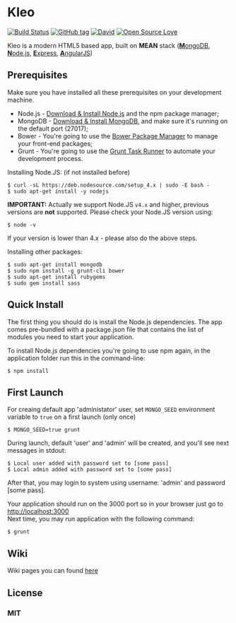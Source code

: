 # Kleo
[![Build Status](https://travis-ci.org/invercity/kleo.svg?branch=master)](https://travis-ci.org/invercity/kleo)
[![GitHub tag](https://img.shields.io/github/tag/invercity/kleo.svg)]()
[![David](https://david-dm.org/invercity/kleo.svg)](https://david-dm.org/invercity/kleo)
[![Open Source Love](https://badges.frapsoft.com/os/mit/mit.svg?v=102)](https://github.com/ellerbrock/open-source-badge/)

Kleo is a modern HTML5 based app, built on **MEAN** stack ([**M**ongoDB](http://www.mongodb.org/), [**N**ode.js](http://www.nodejs.org/), [**E**xpress](http://expressjs.com/), [**A**ngularJS](http://angularjs.org/))

## Prerequisites
Make sure you have installed all these prerequisites on your development machine.

* Node.js - [Download & Install Node.js](http://www.nodejs.org/download/) and the npm package manager;
* MongoDB - [Download & Install MongoDB](http://www.mongodb.org/downloads), and make sure it's running on the default port (27017);
* Bower - You're going to use the [Bower Package Manager](http://bower.io/) to manage your front-end packages;
* Grunt - You're going to use the [Grunt Task Runner](http://gruntjs.com/) to automate your development process.

Installing Node.JS: (if not installed before)
```
$ curl -sL https://deb.nodesource.com/setup_4.x | sudo -E bash -
$ sudo apt-get install -y nodejs
```
**IMPORTANT:** Actually we support Node.JS ```v4.x``` and higher, previous versions are **not** supported. Please check your Node.JS version using: 
```
$ node -v
```
If your version is lower than 4.x - please also do the above steps.

Installing other packages: 
```
$ sudo apt-get install mongodb
$ sudo npm install -g grunt-cli bower
$ sudo apt-get install rubygems
$ sudo gem install sass
```

## Quick Install

The first thing you should do is install the Node.js dependencies. The app comes pre-bundled with a package.json file that contains the list of modules you need to start your application.

To install Node.js dependencies you're going to use npm again, in the application folder run this in the command-line:

```
$ npm install
```

## First Launch
For creaing default app 'administator' user, set ``MONGO_SEED`` environment variable to ``true`` on a first launch (only once)

```
$ MONGO_SEED=true grunt
```
During launch, default 'user' and 'admin' will be created, and you'll see next messages in stdout:

```
$ Local user added with password set to [some pass] 
$ Local admin added with password set to [some pass]
```
After that, you may login to system using username: 'admin' and password [some pass].

Your application should run on the 3000 port so in your browser just go to [http://localhost:3000](http://localhost:3000) <br/>
Next time, you may run application with the following command:

```
$ grunt
```

## Wiki
Wiki pages you can found [here](https://github.com/invercity/kleo/wiki)

## License
### MIT
